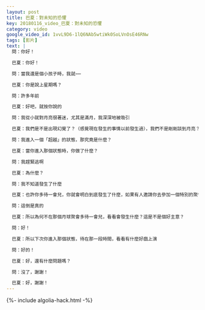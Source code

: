 ```yaml
---
layout: post
title: 巴夏：對未知的恐懼
key: 20180116_video_巴夏：對未知的恐懼
category: video
google_video_id: 1vvL9D6-1lQ6NAb5wtiWk0SoLVnOsE46RNw
tags: [影片]
text: |
  問：你好！

  巴夏：你好！

  問：當我還是個小孩子時，我就⋯⋯

  巴夏：你是說上星期嗎？

  問：許多年前

  巴夏：好吧，就按你說的

  問：我從小就對月亮很著迷，尤其是滿月，我深深地被吸引

  巴夏：我們是不是出現幻覺了？（感覺現在發生的事情以前發生過），我們不是剛剛談到月亮？好吧，你繼續⋯⋯

  問：我進入一個「超越」的狀態，那究竟是什麼？

  巴夏：當你進入那個狀態時，你做了什麼？

  問：我趕緊逃啊

  巴夏：為什麼？

  問：我不知道發生了什麼

  巴夏：也許你多待一會兒，你就會明白到底發生了什麼，如果有人邀請你去參加一個特別的聚會，但你很快就溜了，你怎麼知道聚會上的人們都在談論什麼呢？

  問：這倒是真的

  巴夏：所以為何不在那個月球聚會多待一會兒，看看會發生什麼？這是不是個好主意？

  問：好！

  巴夏：所以下次你進入那個狀態，待在那一段時間，看看有什麼好戲上演

  問：好的！

  巴夏：好，還有什麼問題嗎？

  問：沒了，謝謝！

  巴夏：好，謝謝！
---
```


{%- include algolia-hack.html -%}
